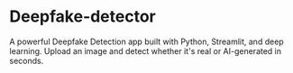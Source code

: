 # Deepfake-detector
A powerful Deepfake Detection app built with Python, Streamlit, and deep learning. Upload an image and detect whether it's real or AI-generated in seconds.
